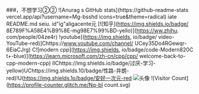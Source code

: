 ###，不想学习②②
![Anurag s GitHub stats](https://github-readme-stats
vercel.app/api?username=Mg-bsshd icons=true&theme=radical)
iate README.md
seiu. id"ig"aligacente元
[![知乎](https://img.shields.io/badge/
8E789F%A58E4%B9%8E-mg98E7%99%BD-yello)](https://ww.zhihu.
com/people/04ze4r)
!youtube](https://img.shields, io/badge/
video-YouTube-red)]Chttps://www.youtube.com/channel/
UCey35Do4RGewqr-6EiaCJrg)
C![modern cpp](https://img.shields, io/badge/code-Modern820C
t+-blue)](https://iearn.microsoft.com/zh-cn/cpp/cpp/
welcome-back-to-cpp-modern-cpp)
IIChttps://img.shields.io/badge/过厌-学习-yellow)UChttps://img.shields.10/badge/性路-并朗-red)!U(https://img.shields.1o/badge/安好一次元-red </div>
![头像](image/头像.jipg)
![Visitor Count](https://profile-counter.glitch.me/Nq-bl
count.svg)
